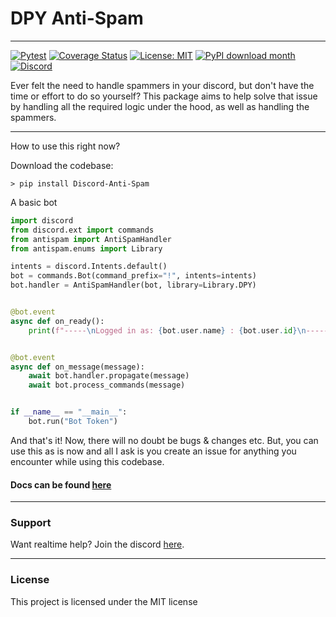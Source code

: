 # DPY Anti-Spam
---

[![Pytest](https://github.com/Skelmis/DPY-Anti-Spam/actions/workflows/pytest.yml/badge.svg?branch=master)](https://github.com/Skelmis/DPY-Anti-Spam/actions/workflows/pytest.yml)
[![Coverage Status](https://coveralls.io/repos/github/Skelmis/Discord-Anti-Spam/badge.svg?branch=master)](https://coveralls.io/github/Skelmis/Discord-Anti-Spam?branch=master)
[![License: MIT](https://img.shields.io/badge/License-MIT-yellow.svg)](https://opensource.org/licenses/MIT)
[![PyPI download month](https://img.shields.io/pypi/dm/Discord-Anti-Spam.svg)](https://pypi.python.org/pypi/Discord-Anti-Spam/)
[![Discord](https://img.shields.io/discord/780784732484141077.svg?label=&logo=discord&logoColor=ffffff&color=7389D8&labelColor=6A7EC2)](https://discord.gg/BqPNSH2jPg)

Ever felt the need to handle spammers in your discord, but don't have the time or effort to do so yourself? 
This package aims to help solve that issue by handling all the required logic under the hood, as well as handling the spammers.


---
How to use this right now?

Download the codebase:
```
> pip install Discord-Anti-Spam
```

A basic bot

```python
import discord
from discord.ext import commands
from antispam import AntiSpamHandler
from antispam.enums import Library

intents = discord.Intents.default()
bot = commands.Bot(command_prefix="!", intents=intents)
bot.handler = AntiSpamHandler(bot, library=Library.DPY)


@bot.event
async def on_ready():
    print(f"-----\nLogged in as: {bot.user.name} : {bot.user.id}\n-----")


@bot.event
async def on_message(message):
    await bot.handler.propagate(message)
    await bot.process_commands(message)


if __name__ == "__main__":
    bot.run("Bot Token")
```

And that's it!
Now, there will no doubt be bugs & changes etc. But, you can use this as is now and all I ask is you create an issue for anything you encounter while using this codebase.

#### Docs can be found [here](https://dpy-anti-spam.readthedocs.io/en/latest/?)

---

### Support

Want realtime help? Join the discord [here](https://discord.gg/BqPNSH2jPg).

---

### License
This project is licensed under the MIT license
